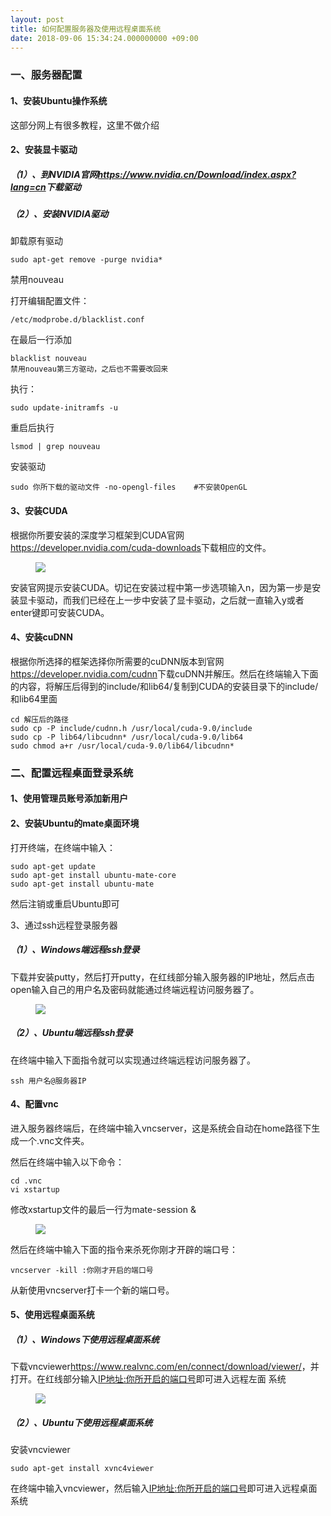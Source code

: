 ```yaml
---
layout: post
title: 如何配置服务器及使用远程桌面系统
date: 2018-09-06 15:34:24.000000000 +09:00
---
```


### 一、服务器配置

#### 1、安装Ubuntu操作系统

这部分网上有很多教程，这里不做介绍

#### 2、安装显卡驱动

##### （1）、到NVIDIA官网<https://www.nvidia.cn/Download/index.aspx?lang=cn>下载驱动

##### （2）、安装NVIDIA驱动

卸载原有驱动

```
sudo apt-get remove -purge nvidia*
```

禁用nouveau

打开编辑配置文件：

```
/etc/modprobe.d/blacklist.conf
```

在最后一行添加

```
blacklist nouveau
禁用nouveau第三方驱动，之后也不需要改回来
```

执行：

```
sudo update-initramfs -u
```

重启后执行

```
lsmod | grep nouveau
```

安装驱动

```
sudo 你所下载的驱动文件 -no-opengl-files    #不安装OpenGL
```

#### 3、安装CUDA

根据你所要安装的深度学习框架到CUDA官网<https://developer.nvidia.com/cuda-downloads>下载相应的文件。

<figure>
    <a><img src="{{site.url}}/my_pics/1536229944(1).png"></a>
</figure>

安装官网提示安装CUDA。切记在安装过程中第一步选项输入n，因为第一步是安装显卡驱动，而我们已经在上一步中安装了显卡驱动，之后就一直输入y或者enter键即可安装CUDA。

#### 4、安装cuDNN

根据你所选择的框架选择你所需要的cuDNN版本到官网<https://developer.nvidia.com/cudnn>下载cuDNN并解压。然后在终端输入下面的内容，将解压后得到的include/和lib64/复制到CUDA的安装目录下的include/和lib64里面

```
cd 解压后的路径
sudo cp -P include/cudnn.h /usr/local/cuda-9.0/include
sudo cp -P lib64/libcudnn* /usr/local/cuda-9.0/lib64
sudo chmod a+r /usr/local/cuda-9.0/lib64/libcudnn*
```

### 二、配置远程桌面登录系统

#### 1、使用管理员账号添加新用户

#### 2、安装Ubuntu的mate桌面环境

打开终端，在终端中输入：

```
sudo apt-get update
sudo apt-get install ubuntu-mate-core
sudo apt-get install ubuntu-mate
```

然后注销或重启Ubuntu即可

3、通过ssh远程登录服务器

##### （1）、Windows端远程ssh登录

下载并安装putty，然后打开putty，在红线部分输入服务器的IP地址，然后点击open输入自己的用户名及密码就能通过终端远程访问服务器了。

<figure>
    <a><img src="{{site.url}}/my_pics/1536230953(1).png"></a>
</figure>

##### （2）、Ubuntu端远程ssh登录

在终端中输入下面指令就可以实现通过终端远程访问服务器了。

```
ssh 用户名@服务器IP
```

#### 4、配置vnc

进入服务器终端后，在终端中输入vncserver，这是系统会自动在home路径下生成一个.vnc文件夹。

然后在终端中输入以下命令：

```
cd .vnc
vi xstartup
```

修改xstartup文件的最后一行为mate-session &

<figure>
    <a><img src="{{site.url}}/my_pics/1536230117(1).png"></a>
</figure>

然后在终端中输入下面的指令来杀死你刚才开辟的端口号：

```
vncserver -kill :你刚才开启的端口号
```

从新使用vncserver打卡一个新的端口号。

#### 5、使用远程桌面系统

##### （1）、Windows下使用远程桌面系统

下载vncviewer<https://www.realvnc.com/en/connect/download/viewer/>，并打开。在红线部分输入<u>IP地址:你所开启的端口号</u>即可进入远程左面 系统

<figure>
    <a><img src="{{site.url}}/my_pics/1536230178(1).png"></a>
</figure>

##### （2）、Ubuntu下使用远程桌面系统

安装vncviewer

```
sudo apt-get install xvnc4viewer
```

在终端中输入vncviewer，然后输入<u>IP地址:你所开启的端口号</u>即可进入远程桌面系统


